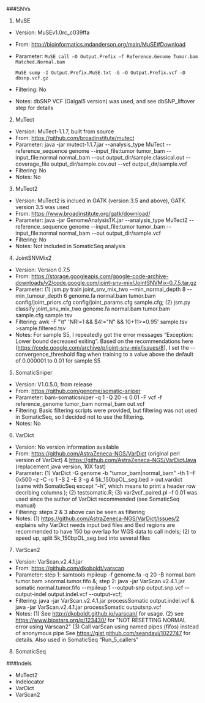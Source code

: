 
###SNVs
1. MuSE
  * Version:   MuSEv1.0rc_c039ffa
  * From:      http://bioinformatics.mdanderson.org/main/MuSE#Download
  * Parameter: 
    `MuSE call –O Output.Prefix –f Reference.Genome Tumor.bam Matched.Normal.bam` 

    `MuSE sump -I Output.Prefix.MuSE.txt -G –O Output.Prefix.vcf –D dbsnp.vcf.gz`
  * Filtering: No
  * Notes:     dbSNP VCF (Galgal5 version) was used, and see dbSNP_liftover step for details    
2. MuTect
  * Version:   MuTect-1.1.7, built from source
  * From:      https://github.com/broadinstitute/mutect
  * Parameter: java -jar mutect-1.1.7.jar --analysis_type MuTect  --reference_sequence genome --input_file:tumor tumor_bam --input_file:normal normal_bam --out  output_dir/sample.classical.out --coverage_file output_dir/sample.cov.out --vcf output_dir/sample.vcf
  * Filtering: No
  * Notes:     No
3. MuTect2
  * Version:   MuTect2 is inclued in GATK (version 3.5 and above), GATK version 3.5 was used
  * From:      https://www.broadinstitute.org/gatk/download/
  * Parameter: java -jar GenomeAnalysisTK.jar --analysis_type MuTect2  --reference_sequence genome --input_file:tumor tumor_bam --input_file:normal normal_bam --out  output_dir/sample.vcf
  * Filtering: No
  * Notes:     Not included in SomaticSeq analysis
4. JointSNVMix2
  * Version:   Version 0.7.5
  * From:      https://storage.googleapis.com/google-code-archive-downloads/v2/code.google.com/joint-snv-mix/JointSNVMix-0.7.5.tar.gz
  * Parameter: (1) jsm.py train joint_snv_mix_two --min_normal_depth 8 --min_tumour_depth 6 genome.fa normal.bam tumor.bam config/joint_priors.cfg config/joint_params.cfg sample.cfg; (2) jsm.py classify joint_snv_mix_two genome.fa normal.bam tumor.bam sample.cfg sample.tsv
  * Filtering: awk -F "\t" 'NR!=1 && $4!="N" && $10+$11>=0.95' sample.tsv >sample.filtered.tsv
  * Notes:     For sample S5, I repeatedly got the error messages “Exception: Lower bound decreased exiting”. Based on the recommendations here (https://code.google.com/archive/p/joint-snv-mix/issues/8), I set the --convergence_threshold flag when training to a value above the default of 0.000001 to 0.01 for sample S5
5. SomaticSniper
  * Version:   V1.0.5.0, from release
  * From:      https://github.com/genome/somatic-sniper
  * Parameter: bam-somaticsniper -q 1 -Q 20 -s 0.01 -F vcf -f reference_genome tumor_bam normal_bam out.vcf
  * Filtering: Basic filtering scripts were provided, but filtering was not used in SomaticSeq, so I decided not to use the filtering.
  * Notes:     No
6. VarDict
  * Version:   No version information available
  * From:      https://github.com/AstraZeneca-NGS/VarDict (original perl version of VarDict) & https://github.com/AstraZeneca-NGS/VarDictJava (replacement java version, 10X fast)
  * Parameter: (1) VarDict -G genome -b "tumor_bam|normal_bam" -th 1 –F 0x500 –z -C -c 1 -S 2 -E 3 -g 4 5k_150bpOL_seg.bed  > out.vardict (same with SomaticSeq except “–h”, which means to print a header row decribing columns ); (2) testsomatic.R; (3) var2vcf_paired.pl –f 0.01 was used since the author of VarDict recommended (see SomaticSeq manual)
  * Filtering: steps 2 & 3 above can be seen as filtering
  * Notes:     (1) https://github.com/AstraZeneca-NGS/VarDict/issues/2 explains why VarDict needs input bed files and Bed regions are recommended to have 150 bp overlap for WGS data to call indels; (2) to speed up, split 5k_150bpOL_seg.bed into several files
7. VarScan2
  * Version:   VarScan.v2.4.1.jar
  * From:      https://github.com/dkoboldt/varscan
  * Parameter: step 1: samtools mpileup -f genome.fa -q 20 -B normal.bam tumor.bam >normal.tumor.fifo &; step 2: java -jar VarScan.v2.4.1.jar somatic normal.tumor.fifo --mpileup 1 --output-snp output.snp.vcf --output-indel  output.indel.vcf --output-vcf; 
  * Filtering: java -jar VarScan.v2.4.1.jar processSomatic output.indel.vcf & java -jar VarScan.v2.4.1.jar processSomatic outputsnp.vcf
  * Notes:     (1) See http://dkoboldt.github.io/varscan/ for usage. (2) see https://www.biostars.org/p/123430/ for "NOT RESETTING NORMAL error using Varscan2" (3) Call varScan using named pipes (fifos) instead of anonymous pipe See https://gist.github.com/seandavi/1022747 for details. Also used in SomaticSeq “Run_5_callers”
8. SomaticSeq

###Indels
* MuTect2
* Indelocator
* VarDict
* VarScan2

